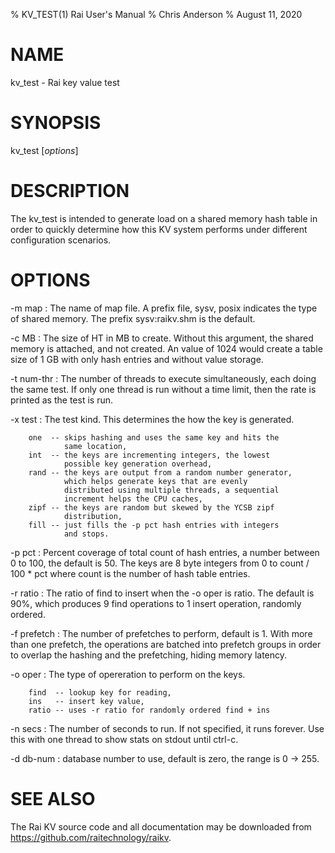 % KV_TEST(1) Rai User's Manual
% Chris Anderson
% August 11, 2020

# NAME

kv_test - Rai key value test

# SYNOPSIS

kv_test [*options*]

# DESCRIPTION

The kv_test is intended to generate load on a shared memory hash table in order
to quickly determine how this KV system performs under different configuration
scenarios.


# OPTIONS

-m map
:   The name of map file.  A prefix file, sysv, posix indicates the type of
shared memory.  The prefix sysv:raikv.shm is the default.

-c MB
:   The size of HT in MB to create.  Without this argument, the shared memory
is attached, and not created.  An value of 1024 would create a table size
of 1 GB with only hash entries and without value storage.

-t num-thr
:   The number of threads to execute simultaneously, each doing the same test.
If only one thread is run without a time limit, then the rate is printed as
the test is run.

-x test
:   The test kind.  This determines the how the key is generated.

        one  -- skips hashing and uses the same key and hits the
                same location,
        int  -- the keys are incrementing integers, the lowest
                possible key generation overhead,
        rand -- the keys are output from a random number generator,
                which helps generate keys that are evenly
                distributed using multiple threads, a sequential
                increment helps the CPU caches,
        zipf -- the keys are random but skewed by the YCSB zipf
                distribution,
        fill -- just fills the -p pct hash entries with integers
                and stops.

-p pct
:   Percent coverage of total count of hash entries, a number between 0 to 100,
the default is 50.  The keys are 8 byte integers from 0 to count / 100 * pct
where count is the number of hash table entries.

-r ratio
:   The ratio of find to insert when the -o oper is ratio.  The default is 90%,
which produces 9 find operations to 1 insert operation, randomly ordered.

-f prefetch
:   The number of prefetches to perform, default is 1.  With more than one
prefetch, the operations are batched into prefetch groups in order to overlap
the hashing and the prefetching, hiding memory latency.

-o oper
:   The type of opereration to perform on the keys.

        find  -- lookup key for reading,
        ins   -- insert key value,
        ratio -- uses -r ratio for randomly ordered find + ins

-n secs
:   The number of seconds to run.  If not specified, it runs forever.  Use this
with one thread to show stats on stdout until ctrl-c.

-d db-num
:   database number to use, default is zero, the range is 0 -> 255.

# SEE ALSO

The Rai KV source code and all documentation may be downloaded from
<https://github.com/raitechnology/raikv>.


